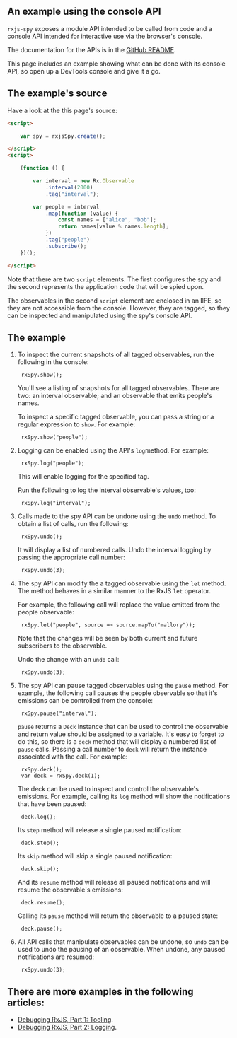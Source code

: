 ## An example using the console API

`rxjs-spy` exposes a module API intended to be called from code and a console API intended for interactive use via the browser's console.

The documentation for the APIs is in the [GitHub README](https://github.com/cartant/rxjs-spy).

This page includes an example showing what can be done with its console API, so open up a DevTools console and give it a go.

## The example's source

Have a look at the this page's source:

```html
<script>

    var spy = rxjsSpy.create();

</script>
<script>

    (function () {

        var interval = new Rx.Observable
            .interval(2000)
            .tag("interval");

        var people = interval
            .map(function (value) {
                const names = ["alice", "bob"];
                return names[value % names.length];
            })
            .tag("people")
            .subscribe();
    })();

</script>
```

Note that there are two `script` elements. The first configures the spy and the second represents the application code that will be spied upon.

The observables in the second `script` element are enclosed in an IIFE, so they are not accessible from the console. However, they are tagged, so they can be inspected and manipulated using the spy's console API.

## The example

1. To inspect the current snapshots of all tagged observables, run the following in the console:

        rxSpy.show();

    You'll see a listing of snapshots for all tagged observables. There are two: an interval observable; and an observable that emits people's names.

    To inspect a specific tagged observable, you can pass a string or a regular expression to `show`. For example:

        rxSpy.show("people");

1. Logging can be enabled using the API's `log`method. For example:

        rxSpy.log("people");

    This will enable logging for the specified tag.

    Run the following to log the interval observable's values, too:

        rxSpy.log("interval");

1. Calls made to the spy API can be undone using the `undo` method. To obtain a list of calls, run the following:

        rxSpy.undo();

    It will display a list of numbered calls. Undo the interval logging by passing the appropriate call number:

        rxSpy.undo(3);

1. The spy API can modify the a tagged observable using the `let` method. The method behaves in a similar manner to the RxJS `let` operator.

    For example, the following call will replace the value emitted from the people observable:

        rxSpy.let("people", source => source.mapTo("mallory"));

    Note that the changes will be seen by both current and future subscribers to the observable.

    Undo the change with an `undo` call:

        rxSpy.undo(3);

1. The spy API can pause tagged observables using the `pause` method. For example, the following call pauses the people observable so that it's emissions can be controlled from the console:

        rxSpy.pause("interval");

    `pause` returns a `Deck` instance that can be used to control the observable and return value should be assigned to a variable. It's easy to forget to do this, so there is a `deck` method that will display a numbered list of `pause` calls. Passing a call number to `deck` will return the instance associated with the call. For example:

        rxSpy.deck();
        var deck = rxSpy.deck(1);

    The deck can be used to inspect and control the observable's emissions. For example, calling its `log` method will show the notifications that have been paused:

        deck.log();

    Its `step` method will release a single paused notification:

        deck.step();

    Its `skip` method will skip a single paused notification:

        deck.skip();

    And its `resume` method will release all paused notifications and will resume the observable's emissions:

        deck.resume();

    Calling its `pause` method will return the observable to a paused state:

        deck.pause();

1. All API calls that manipulate observables can be undone, so `undo` can be used to undo the pausing of an observable. When undone, any paused notifications are resumed:

        rxSpy.undo(3);

## There are more examples in the following articles:

* [Debugging RxJS, Part 1: Tooling](https://medium.com/@cartant/debugging-rxjs-4f0340286dd3).
* [Debugging RxJS, Part 2: Logging](https://medium.com/@cartant/debugging-rxjs-part-2-logging-56904459f144).

<script>
    (function(i,s,o,g,r,a,m){i['GoogleAnalyticsObject']=r;i[r]=i[r]||function(){
    (i[r].q=i[r].q||[]).push(arguments)},i[r].l=1*new Date();a=s.createElement(o),
    m=s.getElementsByTagName(o)[0];a.async=1;a.src=g;m.parentNode.insertBefore(a,m)
    })(window,document,'script','https://www.google-analytics.com/analytics.js','ga');
    ga('create', 'UA-103034213-2', 'auto');
    ga('send', 'pageview');
</script>
<script src="https://unpkg.com/core-js/client/core.js"></script>
<script src="https://unpkg.com/rxjs@6/bundles/rxjs.umd.js"></script>
<script src="https://unpkg.com/rxjs-spy@7/bundles/rxjs-spy.umd.js"></script>
<script>

    var spy = rxjsSpy.create();

</script>
<script>

    (function () {

        var interval = new Rx.Observable
            .interval(2000)
            .tag("interval");

        var people = interval
            .map(function (value) {
                const names = ["alice", "bob"];
                return names[value % names.length];
            })
            .tag("people")
            .subscribe();
    })();

</script>
